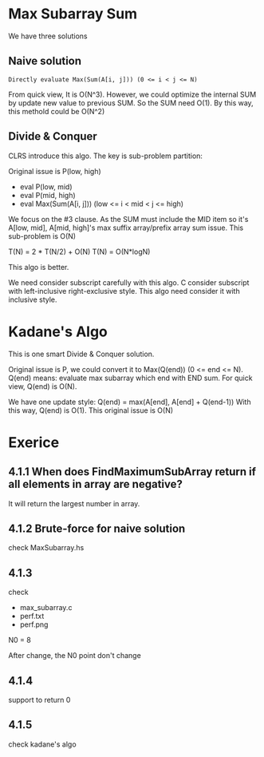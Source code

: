 # Max Subarray Sum

We have three solutions

## Naive solution

    Directly evaluate Max(Sum(A[i, j])) (0 <= i < j <= N)

From quick view, It is O(N^3).
However, we could optimize the internal SUM by update new value to previous SUM.
So the SUM need O(1).
By this way, this methold could be O(N^2)

## Divide & Conquer

CLRS introduce this algo. The key is sub-problem partition:

Original issue is P(low, high)
- eval P(low, mid)
- eval P(mid, high)
- eval Max(Sum(A[i, j])) (low <= i < mid < j <= high)

We focus on the #3 clause. As the SUM must include the MID item
so it's A[low, mid], A[mid, high]'s max suffix array/prefix array sum issue.
This sub-problem is O(N)

T(N) = 2 * T(N/2) + O(N)
T(N) = O(N*logN)

This algo is better.

We need consider subscript carefully with this algo.
C consider subscript with left-inclusive right-exclusive style.
This algo need consider it with inclusive style.


# Kadane's Algo

This is one smart Divide & Conquer solution.

Original issue is P, we could convert it to Max(Q(end)) (0 <= end <= N).
Q(end) means: evaluate max subarray which end with END sum.
For quick view, Q(end) is O(N).

We have one update style:
Q(end) = max(A[end], A[end] + Q(end-1))
With this way, Q(end) is O(1).
This original issue is O(N)

# Exerice

## 4.1.1 When does FindMaximumSubArray return if all elements in array are negative?

It will return the largest number in array.

## 4.1.2 Brute-force for naive solution

check MaxSubarray.hs

## 4.1.3

check

- max_subarray.c
- perf.txt
- perf.png

N0 = 8

After change, the N0 point don't change

## 4.1.4

support to return 0

## 4.1.5

check kadane's algo
